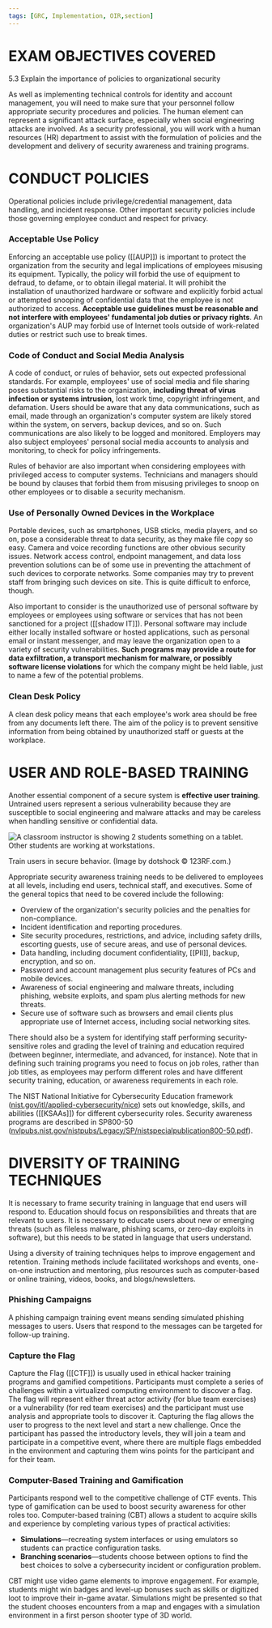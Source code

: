 ```yaml
---
tags: [GRC, Implementation, OIR,section]
---
```

# EXAM OBJECTIVES COVERED

5.3 Explain the importance of policies to organizational security

As well as implementing technical controls for identity and account management, you will need to make sure that your personnel follow appropriate security procedures and policies. The human element can represent a significant attack surface, especially when social engineering attacks are involved. As a security professional, you will work with a human resources (HR) department to assist with the formulation of policies and the development and delivery of security awareness and training programs.
# CONDUCT POLICIES 

Operational policies include privilege/credential management, data handling, and incident response. Other important security policies include those governing employee conduct and respect for privacy.

### Acceptable Use Policy 

Enforcing an acceptable use policy ([[AUP]]) is important to protect the organization from the security and legal implications of employees misusing its equipment. Typically, the policy will forbid the use of equipment to defraud, to defame, or to obtain illegal material. It will prohibit the installation of unauthorized hardware or software and explicitly forbid actual or attempted snooping of confidential data that the employee is not authorized to access. **Acceptable use guidelines must be reasonable and not interfere with employees' fundamental job duties or privacy rights**. An organization's AUP may forbid use of Internet tools outside of work-related duties or restrict such use to break times.

### Code of Conduct and Social Media Analysis 

A code of conduct, or rules of behavior, sets out expected professional standards. For example, employees' use of social media and file sharing poses substantial risks to the organization, **including threat of virus infection or systems intrusion,** lost work time, copyright infringement, and defamation. Users should be aware that any data communications, such as email, made through an organization's computer system are likely stored within the system, on servers, backup devices, and so on. Such communications are also likely to be logged and monitored. Employers may also subject employees' personal social media accounts to analysis and monitoring, to check for policy infringements.

Rules of behavior are also important when considering employees with privileged access to computer systems. Technicians and managers should be bound by clauses that forbid them from misusing privileges to snoop on other employees or to disable a security mechanism.

### Use of Personally Owned Devices in the Workplace

Portable devices, such as smartphones, USB sticks, media players, and so on, pose a considerable threat to data security, as they make file copy so easy. Camera and voice recording functions are other obvious security issues. Network access control, endpoint management, and data loss prevention solutions can be of some use in preventing the attachment of such devices to corporate networks. Some companies may try to prevent staff from bringing such devices on site. This is quite difficult to enforce, though.

Also important to consider is the unauthorized use of personal software by employees or employees using software or services that has not been sanctioned for a project ([[shadow IT]]). Personal software may include either locally installed software or hosted applications, such as personal email or instant messenger, and may leave the organization open to a variety of security vulnerabilities. **Such programs may provide a route for data exfiltration, a transport mechanism for malware, or possibly software license violations** for which the company might be held liable, just to name a few of the potential problems.

### Clean Desk Policy 

A clean desk policy means that each employee's work area should be free from any documents left there. The aim of the policy is to prevent sensitive information from being obtained by unauthorized staff or guests at the workplace.
# USER AND ROLE-BASED TRAINING

Another essential component of a secure system is **effective user training**. Untrained users represent a serious vulnerability because they are susceptible to social engineering and malware attacks and may be careless when handling sensitive or confidential data.

![A classroom instructor is showing 2 students something on a tablet. Other students are working at workstations.](https://s3.amazonaws.com/wmx-api-production/courses/5731/images/5208-1599771801565.jpg)

Train users in secure behavior. (Image by dotshock © 123RF.com.)

Appropriate security awareness training needs to be delivered to employees at all levels, including end users, technical staff, and executives. Some of the general topics that need to be covered include the following:

-   Overview of the organization's security policies and the penalties for non-compliance.
-   Incident identification and reporting procedures.
-   Site security procedures, restrictions, and advice, including safety drills, escorting guests, use of secure areas, and use of personal devices.
-   Data handling, including document confidentiality, [[PII]], backup, encryption, and so on.
-   Password and account management plus security features of PCs and mobile devices.
-   Awareness of social engineering and malware threats, including phishing, website exploits, and spam plus alerting methods for new threats.
-   Secure use of software such as browsers and email clients plus appropriate use of Internet access, including social networking sites.

There should also be a system for identifying staff performing security-sensitive roles and grading the level of training and education required (between beginner, intermediate, and advanced, for instance). Note that in defining such training programs you need to focus on job roles, rather than job titles, as employees may perform different roles and have different security training, education, or awareness requirements in each role.

The NIST National Initiative for Cybersecurity Education framework ([nist.gov/itl/applied-cybersecurity/nice](https://www.nist.gov/itl/applied-cybersecurity/nice)) sets out knowledge, skills, and abilities ([[KSAAs]])  for different cybersecurity roles. Security awareness programs are described in SP800-50 ([nvlpubs.nist.gov/nistpubs/Legacy/SP/nistspecialpublication800-50.pdf](https://wmx-api-production.s3.amazonaws.com/courses/5731/supplementary/nistspecialpublication800-50.pdf)).
# DIVERSITY OF TRAINING TECHNIQUES

It is necessary to frame security training in language that end users will respond to. Education should focus on responsibilities and threats that are relevant to users. It is necessary to educate users about new or emerging threats (such as fileless malware, phishing scams, or zero-day exploits in software), but this needs to be stated in language that users understand.

Using a diversity of training techniques helps to improve engagement and retention. Training methods include facilitated workshops and events, one-on-one instruction and mentoring, plus resources such as computer-based or online training, videos, books, and blogs/newsletters.

### Phishing Campaigns

A phishing campaign training event means sending simulated phishing messages to users. Users that respond to the messages can be targeted for follow-up training.

### Capture the Flag

Capture the Flag ([[CTF]]) is usually used in ethical hacker training programs and gamified competitions. Participants must complete a series of challenges within a virtualized computing environment to discover a flag. The flag will represent either threat actor activity (for blue team exercises) or a vulnerability (for red team exercises) and the participant must use analysis and appropriate tools to discover it. Capturing the flag allows the user to progress to the next level and start a new challenge. Once the participant has passed the introductory levels, they will join a team and participate in a competitive event, where there are multiple flags embedded in the environment and capturing them wins points for the participant and for their team.

### Computer-Based Training and Gamification

Participants respond well to the competitive challenge of CTF events. This type of gamification can be used to boost security awareness for other roles too. Computer-based training (CBT) allows a student to acquire skills and experience by completing various types of practical activities:

-   **Simulations**—recreating system interfaces or using emulators so students can practice configuration tasks.
-   **Branching scenarios**—students choose between options to find the best choices to solve a cybersecurity incident or configuration problem.

CBT might use video game elements to improve engagement. For example, students might win badges and level-up bonuses such as skills or digitized loot to improve their in-game avatar. Simulations might be presented so that the student chooses encounters from a map and engages with a simulation environment in a first person shooter type of 3D world.
